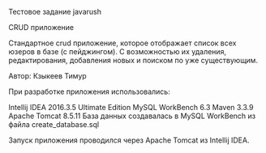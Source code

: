 Тестовое задание javarush

CRUD приложение

Стандартное crud приложение, которое отображает список всех юзеров в базе (с пейджингом). С возможностью их удаления, редактирования, добавления новых и поиском по уже существующим.

Автор: Кзыкеев Тимур

При разработке приложения использовались:

Intellij IDEA 2016.3.5 Ultimate Edition
MySQL WorkBench 6.3
Maven 3.3.9
Apache Tomcat 8.5.11
База данных создавалась в MySQL WorkBench из файла create_database.sql

Запуск приложения проводился через Apache Tomcat из Intellij IDEA.
